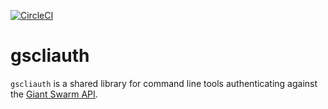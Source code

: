 [![CircleCI](https://circleci.com/gh/giantswarm/gscliauth.svg?style=shield)](https://circleci.com/gh/giantswarm/gscliauth)

# gscliauth

`gscliauth` is a shared library for command line tools authenticating against the [Giant Swarm API](https://github.com/giantswarm/api-spec).
